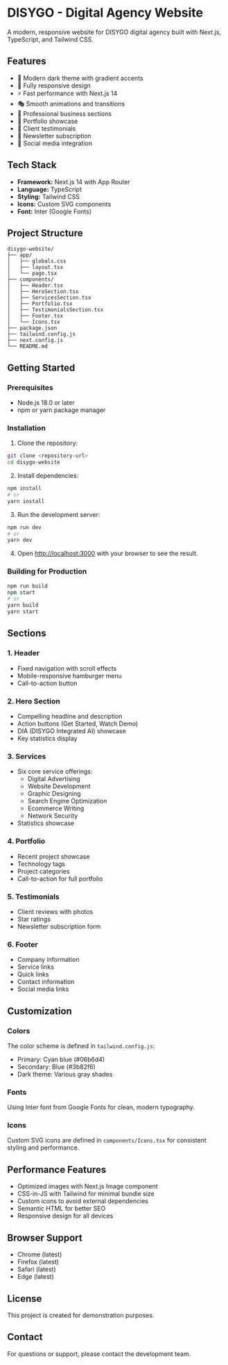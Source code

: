 # DISYGO - Digital Agency Website

A modern, responsive website for DISYGO digital agency built with Next.js, TypeScript, and Tailwind CSS.

## Features

- 🎨 Modern dark theme with gradient accents
- 📱 Fully responsive design
- ⚡ Fast performance with Next.js 14
- 🎭 Smooth animations and transitions
- 🎯 Professional business sections
- 💼 Portfolio showcase
- 👥 Client testimonials
- 📧 Newsletter subscription
- 🔗 Social media integration

## Tech Stack

- **Framework:** Next.js 14 with App Router
- **Language:** TypeScript
- **Styling:** Tailwind CSS
- **Icons:** Custom SVG components
- **Font:** Inter (Google Fonts)

## Project Structure

```
disygo-website/
├── app/
│   ├── globals.css
│   ├── layout.tsx
│   └── page.tsx
├── components/
│   ├── Header.tsx
│   ├── HeroSection.tsx
│   ├── ServicesSection.tsx
│   ├── Portfolio.tsx
│   ├── TestimonialsSection.tsx
│   ├── Footer.tsx
│   └── Icons.tsx
├── package.json
├── tailwind.config.js
├── next.config.js
└── README.md
```

## Getting Started

### Prerequisites

- Node.js 18.0 or later
- npm or yarn package manager

### Installation

1. Clone the repository:
```bash
git clone <repository-url>
cd disygo-website
```

2. Install dependencies:
```bash
npm install
# or
yarn install
```

3. Run the development server:
```bash
npm run dev
# or
yarn dev
```

4. Open [http://localhost:3000](http://localhost:3000) with your browser to see the result.

### Building for Production

```bash
npm run build
npm start
# or
yarn build
yarn start
```

## Sections

### 1. Header
- Fixed navigation with scroll effects
- Mobile-responsive hamburger menu
- Call-to-action button

### 2. Hero Section
- Compelling headline and description
- Action buttons (Get Started, Watch Demo)
- DIA (DISYGO Integrated AI) showcase
- Key statistics display

### 3. Services
- Six core service offerings:
  - Digital Advertising
  - Website Development
  - Graphic Designing
  - Search Engine Optimization
  - Ecommerce Writing
  - Network Security
- Statistics showcase

### 4. Portfolio
- Recent project showcase
- Technology tags
- Project categories
- Call-to-action for full portfolio

### 5. Testimonials
- Client reviews with photos
- Star ratings
- Newsletter subscription form

### 6. Footer
- Company information
- Service links
- Quick links
- Contact information
- Social media links

## Customization

### Colors
The color scheme is defined in `tailwind.config.js`:
- Primary: Cyan blue (#06b6d4)
- Secondary: Blue (#3b82f6)
- Dark theme: Various gray shades

### Fonts
Using Inter font from Google Fonts for clean, modern typography.

### Icons
Custom SVG icons are defined in `components/Icons.tsx` for consistent styling and performance.

## Performance Features

- Optimized images with Next.js Image component
- CSS-in-JS with Tailwind for minimal bundle size
- Custom icons to avoid external dependencies
- Semantic HTML for better SEO
- Responsive design for all devices

## Browser Support

- Chrome (latest)
- Firefox (latest)
- Safari (latest)
- Edge (latest)

## License

This project is created for demonstration purposes.

## Contact

For questions or support, please contact the development team. 
